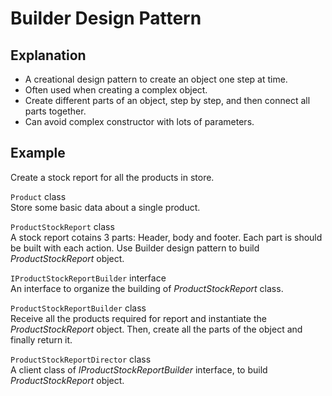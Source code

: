 # Builder Design Pattern
## Explanation
- A creational design pattern to create an object one step at time.
- Often used when creating a complex object.
- Create different parts of an object, step by step, and then connect all parts together.
- Can avoid complex constructor with lots of parameters.

## Example
Create a stock report for all the products in store.

`Product` class<br>
Store some basic data about a single product.

`ProductStockReport` class<br>
A stock report cotains 3 parts: Header, body and footer.
Each part is should be built with each action.
Use Builder design pattern to build *ProductStockReport* object.

`IProductStockReportBuilder` interface<br>
An interface to organize the building of *ProductStockReport* class.

`ProductStockReportBuilder` class<br>
Receive all the products required for report and instantiate the *ProductStockReport* object.
Then, create all the parts of the object and finally return it.

`ProductStockReportDirector` class<br>
A client class of *IProductStockReportBuilder* interface, to build *ProductStockReport* object.